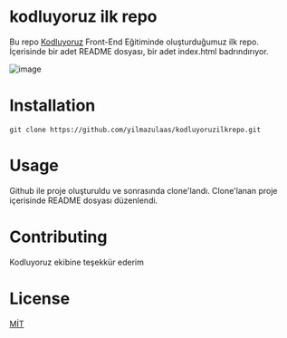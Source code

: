 # kodluyoruz ilk repo

Bu repo [Kodluyoruz](https://kodluyoruz.org/tr/kodluyoruz/) Front-End Eğitiminde oluşturduğumuz ilk repo. İçerisinde bir adet README dosyası, bir adet index.html badrındırıyor.

![image](https://imgyukle.com/f/2022/11/06/JVVKBY.png)

# Installation

```
git clone https://github.com/yilmazulaas/kodluyoruzilkrepo.git
```

# Usage

Github ile proje oluşturuldu ve sonrasında clone'landı. Clone'lanan proje içerisinde README dosyası düzenlendi.


# Contributing

Kodluyoruz ekibine teşekkür ederim

# License

[MİT](https://choosealicense.com/licenses/mit/)

